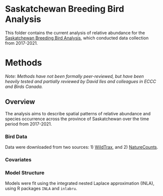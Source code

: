 # Saskatchewan Breeding Bird Analysis

 This folder contains the current analysis of relative abundance for the [Saskatchewan Breeding Bird Analysis](https://sk.birdatlas.ca/), which conducted data collection from 2017-2021.
 
# Methods
 
 *Note: Methods have not been formally peer-reviewed, but have been heavily tested and partially reviewed by David Iles and colleagues in ECCC and Birds Canada.*
 
## Overview
  The analysis aims to describe spatial patterns of relative abundance and species occurrence across the province of Saskatchewan over the time period from 2017-2021.
  
### Bird Data
Data were downloaded from two sources: 1) [WildTrax](https://wildtrax.ca/), and 2) [NatureCounts](https://naturecounts.ca/).
### Covariates

### Model Structure

Models were fit using the integrated nested Laplace approximation (INLA), using R packages `INLA` and `inlabru`.  


